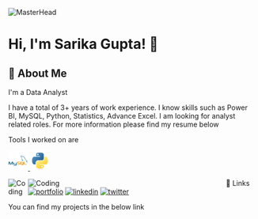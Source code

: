 
![MasterHead](https://cdn.mos.cms.futurecdn.net/XbYnCuVzbcHPHuYzCGuSmf.jpg)





# Hi, I'm Sarika Gupta! 👋



## 🚀 About Me
I'm a Data Analyst

I have a total of 3+ years of work experience. I know skills such as Power BI, MySQL, Python, Statistics, Advance Excel. I am looking for analyst related roles. For more information please find my resume below


Tools I worked on are

<p align="left"> <a href="https://www.mysql.com/" target="_blank" rel="noreferrer"> <img src="https://raw.githubusercontent.com/devicons/devicon/master/icons/mysql/mysql-original-wordmark.svg" alt="mysql" width="40" height="40"/> </a> <a href="https://www.python.org" target="_blank" rel="noreferrer"> <img src="https://raw.githubusercontent.com/devicons/devicon/master/icons/python/python-original.svg" alt="python" width="40" height="40"/> </a> </p> <img align="left" alt="Coding" width="40" height="40"src="https://monstock.net/static/755095fb2b20762681bcf7cc9f3c47cb/994e1/c067634e-165b-40ec-8eeb-88e7f08ce050_powerbi_.png">
<img align="left" alt="Coding" width="400" src="https://cdn.dribbble.com/users/1162077/screenshots/3848914/programmer.gif">




 🔗 Links
[![portfolio](https://img.shields.io/badge/my_portfolio-000?style=for-the-badge&logo=ko-fi&logoColor=white)](https://katherinempeterson.com/)
[![linkedin](https://img.shields.io/badge/linkedin-0A66C2?style=for-the-badge&logo=linkedin&logoColor=white)](https://www.linkedin.com/sarika-gupta-57076b1ab)
[![twitter](https://img.shields.io/badge/twitter-1DA1F2?style=for-the-badge&logo=twitter&logoColor=white)](https://twitter.com/)




You can find my projects in the below link





